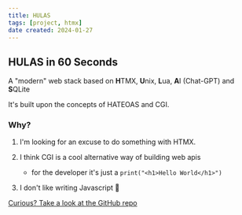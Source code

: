 ```yaml
---
title: HULAS
tags: [project, htmx]
date created: 2024-01-27
---
```


## HULAS in 60 Seconds

A "modern" web stack based on **H**TMX, **U**nix, **L**ua, **A**I (Chat-GPT) and **S**QLite

It's built upon the concepts of HATEOAS and CGI.

### Why?

1. I'm looking for an excuse to do something with HTMX.
2. I think CGI is a cool alternative way of building web apis
   - for the developer it's just a `print("<h1>Hello World</h1>")`

3. I don't like writing Javascript 😬

[Curious? Take a look at the GitHub repo](https://github.com/wvanlit/hulas-stack/)

